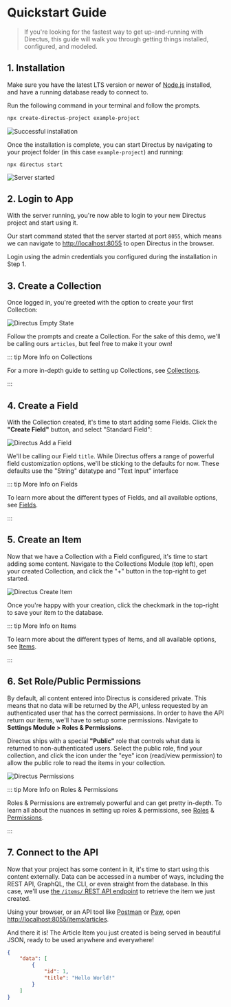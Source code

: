 # Quickstart Guide

> If you're looking for the fastest way to get up-and-running with Directus, this guide will walk you through getting
> things installed, configured, and modeled.

## 1. Installation

Make sure you have the latest LTS version or newer of [Node.js](https://nodejs.dev) installed, and have a running
database ready to connect to.

Run the following command in your terminal and follow the prompts.

```bash
npx create-directus-project example-project
```

![Successful installation](../assets/getting-started/quickstart/terminal-install.png)

Once the installation is complete, you can start Directus by navigating to your project folder (in this case
`example-project`) and running:

```
npx directus start
```

![Server started](../assets/getting-started/quickstart/terminal-start.png)

## 2. Login to App

With the server running, you're now able to login to your new Directus project and start using it.

Our start command stated that the server started at port `8055`, which means we can navigate to
[http://localhost:8055](http://localhost:8055) to open Directus in the browser.

Login using the admin credentials you configured during the installation in Step 1.

## 3. Create a Collection

Once logged in, you're greeted with the option to create your first Collection:

![Directus Empty State](../assets/getting-started/quickstart/empty-state.png)

Follow the prompts and create a Collection. For the sake of this demo, we'll be calling ours `articles`, but feel free
to make it your own!

::: tip More Info on Collections

For a more in-depth guide to setting up Collections, see [Collections](/guides/collections).

:::

## 4. Create a Field

With the Collection created, it's time to start adding some Fields. Click the **"Create Field"** button, and select
"Standard Field":

![Directus Add a Field](../assets/getting-started/quickstart/add-field.png)

We'll be calling our Field `title`. While Directus offers a range of powerful field customization options, we'll be
sticking to the defaults for now. These defaults use the "String" datatype and "Text Input" interface

::: tip More Info on Fields

To learn more about the different types of Fields, and all available options, see [Fields](/guides/fields).

:::

## 5. Create an Item

Now that we have a Collection with a Field configured, it's time to start adding some content. Navigate to the
Collections Module (top left), open your created Collection, and click the "+" button in the top-right to get started.

![Directus Create Item](../assets/getting-started/quickstart/create-item.png)

Once you're happy with your creation, click the checkmark in the top-right to save your item to the database.

::: tip More Info on Items

To learn more about the different types of Items, and all available options, see [Items](/guides/items).

:::

## 6. Set Role/Public Permissions

By default, all content entered into Directus is considered private. This means that no data will be returned by the
API, unless requested by an authenticated user that has the correct permissions. In order to have the API return our
items, we'll have to setup some permissions. Navigate to **Settings Module > Roles & Permissions**.

Directus ships with a special **"Public"** role that controls what data is returned to non-authenticated users. Select
the public role, find your collection, and click the icon under the "eye" icon (read/view permission) to allow the
public role to read the items in your collection.

![Directus Permissions](../assets/getting-started/quickstart/permissions.png)

::: tip More Info on Roles & Permissions

Roles & Permissions are extremely powerful and can get pretty in-depth. To learn all about the nuances in setting up
roles & permissions, see [Roles](/guides/roles) & [Permissions](/guides/permissions).

:::

## 7. Connect to the API

Now that your project has some content in it, it's time to start using this content externally. Data can be accessed in
a number of ways, including the REST API, GraphQL, the CLI, or even straight from the database. In this case, we'll use
[the `/items/` REST API endpoint](/reference/api/items) to retrieve the item we just created.

Using your browser, or an API tool like [Postman](http://postman.com) or [Paw](https://paw.cloud), open
[http://localhost:8055/items/articles](http://localhost:8055/items/articles).

And there it is! The Article Item you just created is being served in beautiful JSON, ready to be used anywhere and
everywhere!

```json
{
	"data": [
		{
			"id": 1,
			"title": "Hello World!"
		}
	]
}
```

